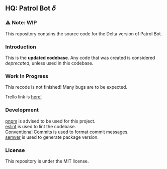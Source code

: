## HQ: Patrol Bot 𝛿

### ⚠️ Note: WIP

This repository contains the source code for the Delta version of Patrol Bot.

### Introduction

This is the **updated codebase**. Any code that was created is considered *deprecated*, unless used in this codebase.

### Work In Progress

This recode is not finished! Many bugs are to be expected.

Trello link is [here!](https://trello.com/invite/b/wb2Kvgn7/6413ee269f715195989687752044437e/recode)

### Development

[pnpm](https://pnpm.io) is advised to be used for this project.<br />
[eslint](https://eslint.org) is used to lint the codebase.<br />
[Conventional Commits](https://www.conventionalcommits.org/en/v1.0.0/) is used to format commit messages.<br />
[semver](https://semver.org) is used to generate package version.

### License

This repository is under the MIT license.